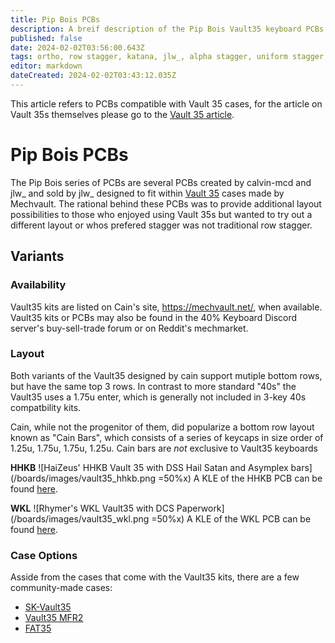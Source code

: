 ```yaml
---
title: Pip Bois PCBs
description: A breif description of the Pip Bois Vault35 keyboard PCBs and its variants, designed by jlw_ and calvin-mcd
published: false
date: 2024-02-02T03:56:00.643Z
tags: ortho, row stagger, katana, jlw_, alpha stagger, uniform stagger, treadstone stagger, calvin-mcd, vault 35
editor: markdown
dateCreated: 2024-02-02T03:43:12.035Z
---
```


This article refers to PCBs compatible with Vault 35 cases, for the article on Vault 35s themselves please go to the [Vault 35 article](/boards/vault-35).
# Pip Bois PCBs



The Pip Bois series of PCBs are several PCBs created by calvin-mcd and jlw_ and sold by jlw_ designed to fit within [Vault 35](/boards/vault-35) cases made by Mechvault. The rational behind these PCBs was to provide additional layout possibilities to those who enjoyed using Vault 35s but wanted to try out a different layout or whos prefered stagger was not traditional row stagger.

## Variants


### Availability

Vault35 kits are listed on Cain's site, https://mechvault.net/, when available. Vault35 kits or PCBs may also be found in the 40% Keyboard Discord server's buy-sell-trade forum or on Reddit's mechmarket. 

### Layout

Both variants of the Vault35 designed by cain support mutiple bottom rows, but have the same top 3 rows. In contrast to more standard "40s" the Vault35 uses a 1.75u enter, which is generally not included in 3-key 40s compatbility kits.

Cain, while not the progenitor of them, did popularize a bottom row layout known as "Cain Bars", which consists of a series of keycaps in size order of 1.25u, 1.75u, 1.75u, 1.25u. Cain bars are *not* exclusive to Vault35 keyboards 

**HHKB**
![HaiZeus' HHKB Vault 35 with DSS Hail Satan and Asymplex bars](/boards/images/vault35_hhkb.png =50%x)
A KLE of the HHKB PCB can be found [here](http://www.keyboard-layout-editor.com/##@_name=Vault35%20HHKB&author=MechVault%3B&@_a:7%3B&=Q&=W&=E&=R&=T&=Y&=U&=I&=O&=P&=BACK%20SPACE%3B&@_w:1.25%3B&=A&=S&=D&=F&=G&=H&=J&=K&=L&_w:1.75%3B&=ENTER%3B&@_w:1.75%3B&=Z&=X&=C&=V&=B&=N&=M&_a:5%3B&=%0A,%0A%0A%0A%0A%0A%3C&=%0A.%0A%0A%0A%0A%0A%3E&_w:1.25%3B&=%0A%2F%2F%0A%0A%0A%0A%0A%3F%3B&@_x:1.5&c=%2338c2d0&a:7&w:1.25%3B&=&_w:1.25%3B&=&_w:3%3B&=&_w:1.25%3B&=&_w:1.25%3B&=%3B&@_x:1.5%3B&=&_w:1.25%3B&=&_w:1.75%3B&=&_w:1.75%3B&=&_w:1.25%3B&=&=%3B&@_x:1.5%3B&=&=&_w:2%3B&=&_w:2%3B&=&=&=%3B&@_x:1.5&w:1.5%3B&=&_w:2.25%3B&=&_w:2.75%3B&=&_w:1.5%3B&=%3B&@_x:1.5%3B&=&_w:3%3B&=&_w:3%3B&=&=%3B&@_x:1.5%3B&=&_w:6%3B&=&=).

**WKL**
![Rhymer's WKL Vault35 with DCS Paperwork](/boards/images/vault35_wkl.png =50%x)
A KLE of the WKL PCB can be found [here](http://www.keyboard-layout-editor.com/##@_name=Vault35%20WKL&author=MechVault%3B&@_a:7%3B&=Q&=W&=E&=R&=T&=Y&=U&=I&=O&=P&=BACK%20SPACE%3B&@_w:1.25%3B&=A&=S&=D&=F&=G&=H&=J&=K&=L&_w:1.75%3B&=ENTER%3B&@_w:1.75%3B&=Z&=X&=C&=V&=B&=N&=M&_a:5%3B&=%0A,%0A%0A%0A%0A%0A%3C&=%0A.%0A%0A%0A%0A%0A%3E&_w:1.25%3B&=%0A%2F%2F%0A%0A%0A%0A%0A%3F%3B&@_a:7&w:1.5%3B&=&_x:1&c=%2338c2d0&w:1.25%3B&=&_w:1.75%3B&=&_w:1.75%3B&=&_w:1.25%3B&=&_x:1&c=%23cccccc&w:1.5%3B&=%3B&@_x:2.5&c=%2338c2d0%3B&=&_w:2%3B&=&_w:2%3B&=&=%3B&@_x:2.5&w:3%3B&=&_w:3%3B&=%3B&@_x:2.5&w:1.5%3B&=&_w:3%3B&=&_w:1.5%3B&=%3B&@_x:2.5&w:6%3B&=).

### Case Options

Asside from the cases that come with the Vault35 kits, there are a few community-made cases:
- [SK-Vault35](https://github.com/seirin-blu/SK-Vault35-Case)
- [Vault35 MFR2](https://github.com/seirin-blu/Vault35-MFR2)
- [FAT35]()
